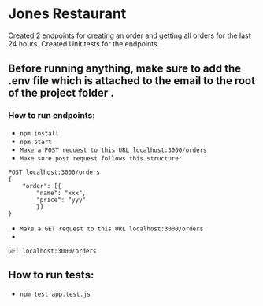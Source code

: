 # Jones Restaurant # 

Created 2 endpoints for creating an order and getting all orders for the last 24 hours. 
Created Unit tests for the endpoints.

## Before running anything, make sure to add the .env file which is attached to the email to the root of the project folder .

### How to run endpoints:
* `npm install`
* `npm start`
* `Make a POST request to this URL localhost:3000/orders`
* `Make sure post request follows this structure:`
```http
POST localhost:3000/orders
{
    "order": [{
        "name": "xxx",
        "price": "yyy"
        }]
}
```
* `Make a GET request to this URL localhost:3000/orders`
* 
```http
GET localhost:3000/orders
```

## How to run tests:
* `npm test app.test.js`
